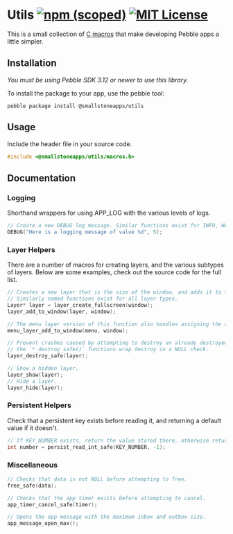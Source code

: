 # Utils [![npm (scoped)](https://img.shields.io/npm/v/@smallstoneapps/utils.svg?maxAge=2592000&style=flat-square)](https://www.npmjs.com/package/@smallstoneapps/utils)&nbsp;[![MIT License](http://img.shields.io/badge/license-MIT-lightgray.svg?style=flat-square)](./LICENSE)

This is a small collection of [C macros][1] that make developing Pebble apps a little simpler.

## Installation

*You must be using Pebble SDK 3.12 or newer to use this library.*

To install the package to your app, use the pebble tool:

```
pebble package install @smallstoneapps/utils
```

## Usage

Include the header file in your source code.

```c
#include <@smallstoneapps/utils/macros.h>
```

## Documentation

### Logging

Shorthand wrappers for using APP_LOG with the various levels of logs.

```c
// Create a new DEBUG log message. Similar functions exist for INFO, WARN and ERROR.
DEBUG("Here is a logging message of value %d", 5);
```

### Layer Helpers

There are a number of macros for creating layers, and the various subtypes of layers.
Below are some examples, check out the source code for the full list.

```c
// Creates a new layer that is the size of the window, and adds it to the window.
// Similarly named functions exist for all layer types.
Layer* layer = layer_create_fullscreen(window);
layer_add_to_window(layer, window);
```

```c
// The menu layer version of this function also handles assigning the click handlers.
menu_layer_add_to_window(menu, window);
```

```c
// Prevent crashes caused by attempting to destroy an already destroyed layer,
// the `*_destroy_safe()` functions wrap destroy in a NULL check.
layer_destroy_safe(layer);
```

```c
// Show a hidden layer.
layer_show(layer);
// Hide a layer.
layer_hide(layer);
```


### Persistent Helpers

Check that a persistent key exists before reading it, and returning a default value if it doesn't.

```c
// If KEY_NUMBER exists, return the value stored there, otherwise return -1
int number = persist_read_int_safe(KEY_NUMBER, -1);
```

### Miscellaneous

```c
// Checks that data is not NULL before attempting to free.
free_safe(data);
```

```c
// Checks that the app timer exists before attempting to cancel.
app_timer_cancel_safe(timer);
```

```c
// Opens the app message with the maximum inbox and outbox size.
app_message_open_max();
```

[1]: http://gcc.gnu.org/onlinedocs/cpp/Macros.html
